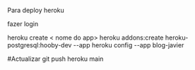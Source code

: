 Para deploy heroku

fazer login

heroku create < nome do app>
heroku addons:create heroku-postgresql:hooby-dev --app <nome do app>
heroku config --app blog-javier

#Actualizar
git push heroku main